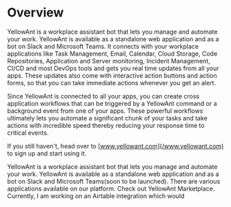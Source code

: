 # Overview

YellowAnt is a workplace assistant bot that lets you manage and automate your work. YellowAnt is available as a standalone web application and as a bot on Slack and Microsoft Teams. It connects with your workplace applications like Task Management, Email, Calendar, Cloud Storage, Code Repositories, Application and Server monitoring, Incident Management, CI/CD and most DevOps tools and gets you real time updates from all your apps. These updates also come with interactive action buttons and action forms, so that you can take immediate actions whenever you get an alert.

Since YellowAnt is connected to all your apps, you can create cross application workflows that can be triggered by a YellowAnt command or a background event from one of your apps. These powerful workflows ultimately lets you automate a significant chunk of your tasks and take actions with incredible speed thereby reducing your response time to critical events.

If you still haven't, head over to [www.yellowant.com](/www.yellowant.com) to sign up and start using it.

YellowAnt is a workplace assistant bot that lets you manage and automate your work. YellowAnt is available as a standalone web application and as a bot on Slack and Microsoft Teams\(soon to be launched\). There are various applications available on our platform. Check out YellowAnt Marketplace. Currently, I am working on an Airtable integration which would

